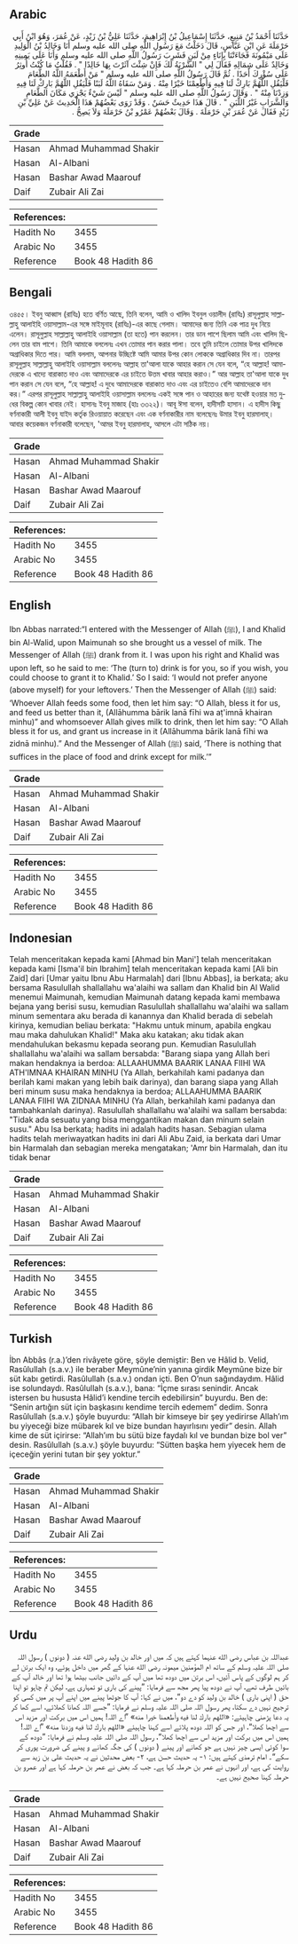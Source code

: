 ## Arabic


<div dir="rtl" lang="ar" style={{fontSize:'larger',backgroundColor:'#f8f9fa',padding:20}}>
حَدَّثَنَا أَحْمَدُ بْنُ مَنِيعٍ، حَدَّثَنَا إِسْمَاعِيلُ بْنُ إِبْرَاهِيمَ، حَدَّثَنَا عَلِيُّ بْنُ زَيْدٍ، عَنْ عُمَرَ، وَهُوَ ابْنُ أَبِي حَرْمَلَةَ عَنِ ابْنِ عَبَّاسٍ، قَالَ دَخَلْتُ مَعَ رَسُولِ اللَّهِ صلى الله عليه وسلم أَنَا وَخَالِدُ بْنُ الْوَلِيدِ عَلَى مَيْمُونَةَ فَجَاءَتْنَا بِإِنَاءٍ مِنْ لَبَنٍ فَشَرِبَ رَسُولُ اللَّهِ صلى الله عليه وسلم وَأَنَا عَلَى يَمِينِهِ وَخَالِدٌ عَلَى شِمَالِهِ فَقَالَ لِي ‏"‏ الشَّرْبَةُ لَكَ فَإِنْ شِئْتَ آثَرْتَ بِهَا خَالِدًا ‏"‏ ‏.‏ فَقُلْتُ مَا كُنْتُ أُوثِرُ عَلَى سُؤْرِكَ أَحَدًا ‏.‏ ثُمَّ قَالَ رَسُولُ اللَّهِ صلى الله عليه وسلم ‏"‏ مَنْ أَطْعَمَهُ اللَّهُ الطَّعَامَ فَلْيَقُلِ اللَّهُمَّ بَارِكْ لَنَا فِيهِ وَأَطْعِمْنَا خَيْرًا مِنْهُ ‏.‏ وَمَنْ سَقَاهُ اللَّهُ لَبَنًا فَلْيَقُلِ اللَّهُمَّ بَارِكْ لَنَا فِيهِ وَزِدْنَا مِنْهُ ‏"‏ ‏.‏ وَقَالَ رَسُولُ اللَّهِ صلى الله عليه وسلم ‏"‏ لَيْسَ شَيْءٌ يَجْزِي مَكَانَ الطَّعَامِ وَالشَّرَابِ غَيْرُ اللَّبَنِ ‏"‏ ‏.‏ قَالَ هَذَا حَدِيثٌ حَسَنٌ ‏.‏ وَقَدْ رَوَى بَعْضُهُمْ هَذَا الْحَدِيثَ عَنْ عَلِيِّ بْنِ زَيْدٍ فَقَالَ عَنْ عُمَرَ بْنِ حَرْمَلَةَ ‏.‏ وَقَالَ بَعْضُهُمْ عَمْرُو بْنُ حَرْمَلَةَ وَلاَ يَصِحُّ ‏.‏
</div>
<div style={{backgroundColor:'#f8f9fa',padding:20, marginBottom: 10}}><table> <thead> <tr> <th>Grade</th> <th></th> </tr> </thead> <tbody> <tr><td>Hasan</td><td>Ahmad Muhammad Shakir</td></tr><tr><td>Hasan</td><td>Al-Albani</td></tr><tr><td>Hasan</td><td>Bashar Awad Maarouf</td></tr><tr><td>Daif</td><td>Zubair Ali Zai</td></tr></tbody></table><table> <thead> <tr> <th>References:</th> <th></th> </tr> </thead> <tbody><tr><td>Hadith No</td><td>3455</td></tr><tr><td>Arabic No</td><td>3455</td></tr><tr><td>Reference</td><td>Book 48 Hadith 86</td></tr></tbody></table></div>

## Bengali


<div dir="ltr" lang="bn" style={{fontSize:'larger',backgroundColor:'#f8f9fa',padding:20}}>
৩৪৫৫। ইবনু আব্বাস (রাযিঃ) হতে বর্ণিত আছে, তিনি বলেন, আমি ও খালিদ ইবনুল ওয়ালীদ (রাযিঃ) রাসূলুল্লাহ সাল্লাল্লাহু আলাইহি ওয়াসাল্লাম-এর সঙ্গে মাইমূনাহ (রাযিঃ)-এর কাছে গেলাম। আমাদের জন্য তিনি এক পাত্র দুধ নিয়ে এলেন। রাসূলুল্লাহ সাল্লাল্লাহু আলাইহি ওয়াসাল্লাম (তা হতে) পান করলেন। তার ডান পাশে ছিলাম আমি এবং খালিদ ছিলেন তার বাম পাশে। তিনি আমাকে বললেনঃ এখন তোমার পান করার পালা। তবে তুমি চাইলে তোমার উপর খালিদকে অগ্রাধিকার দিতে পার। আমি বললাম, আপনার উচ্ছিষ্টে আমি আমার উপর কোন লোককে অগ্রাধিকার দিব না। তারপর রাসূলুল্লাহ সাল্লাল্লাহু আলাইহি ওয়াসাল্লাম বললেনঃ আল্লাহ তা'আলা যাকে আহার করান সে যেন বলে, “হে আল্লাহ! আমাদেরকে এ খাদ্যে বারাকাত দাও এবং আমাদেরকে এর চাইতে উত্তম খাবার আহার করাও।” আর আল্লাহ তা'আলা যাকে দুধ পান করান সে যেন বলে, “হে আল্লাহ! এ দুধে আমাদেরকে বারাকাত দাও এবং এর চাইতেও বেশি আমাদেরকে দান কর।” এরপর রাসূলুল্লাহ সাল্লাল্লাহু আলাইহি ওয়াসাল্লাম বললেনঃ একই সঙ্গে পান ও আহারের জন্য যথেষ্ট হওয়ার মত দুধের বিকল্প কোন খাবার নেই। হাসানঃ ইবনু মাজাহ (হাঃ ৩৩২২)। আবূ ঈসা বলেন, হাদীসটি হাসান। এ হাদীস কিছু বর্ণনাকারী আলী ইবনু যাইদ কর্তৃক রিওয়ায়াত করেছেন এবং এক বর্ণনাকারীর নাম বলেছেনঃ উমার ইবনু হারমালাহ্। আবার কয়েকজন বর্ণনাকারী বলেছেন, 'আমর ইবনু হারমালাহ, আসলে এটা সঠিক নয়।
</div>
<div style={{backgroundColor:'#f8f9fa',padding:20, marginBottom: 10}}><table> <thead> <tr> <th>Grade</th> <th></th> </tr> </thead> <tbody> <tr><td>Hasan</td><td>Ahmad Muhammad Shakir</td></tr><tr><td>Hasan</td><td>Al-Albani</td></tr><tr><td>Hasan</td><td>Bashar Awad Maarouf</td></tr><tr><td>Daif</td><td>Zubair Ali Zai</td></tr></tbody></table><table> <thead> <tr> <th>References:</th> <th></th> </tr> </thead> <tbody><tr><td>Hadith No</td><td>3455</td></tr><tr><td>Arabic No</td><td>3455</td></tr><tr><td>Reference</td><td>Book 48 Hadith 86</td></tr></tbody></table></div>

## English


<div dir="ltr" lang="en" style={{fontSize:'larger',backgroundColor:'#f8f9fa',padding:20}}>
Ibn Abbas narrated:“I entered with the Messenger of Allah (ﷺ), I and Khalid bin Al-Walid, upon Maimunah so she brought us a vessel of milk. The Messenger of Allah (ﷺ) drank from it. I was upon his right and Khalid was upon left, so he said to me: ‘The (turn to) drink is for you, so if you wish, you could choose to grant it to Khalid.’ So I said: ‘I would not prefer anyone (above myself) for your leftovers.’ Then the Messenger of Allah (ﷺ) said: ‘Whoever Allah feeds some food, then let him say: “O Allah, bless it for us, and feed us better than it, (Allāhumma bārik lanā fīhi wa aṭ'imnā khairan minhu)” and whomsoever Allah gives milk to drink, then let him say: “O Allah bless it for us, and grant us increase in it (Allāhumma bārik lanā fīhi wa zidnā minhu).” And the Messenger of Allah (ﷺ) said, ‘There is nothing that suffices in the place of food and drink except for milk.’”
</div>
<div style={{backgroundColor:'#f8f9fa',padding:20, marginBottom: 10}}><table> <thead> <tr> <th>Grade</th> <th></th> </tr> </thead> <tbody> <tr><td>Hasan</td><td>Ahmad Muhammad Shakir</td></tr><tr><td>Hasan</td><td>Al-Albani</td></tr><tr><td>Hasan</td><td>Bashar Awad Maarouf</td></tr><tr><td>Daif</td><td>Zubair Ali Zai</td></tr></tbody></table><table> <thead> <tr> <th>References:</th> <th></th> </tr> </thead> <tbody><tr><td>Hadith No</td><td>3455</td></tr><tr><td>Arabic No</td><td>3455</td></tr><tr><td>Reference</td><td>Book 48 Hadith 86</td></tr></tbody></table></div>

## Indonesian


<div dir="ltr" lang="id" style={{fontSize:'larger',backgroundColor:'#f8f9fa',padding:20}}>
Telah menceritakan kepada kami [Ahmad bin Mani'] telah menceritakan kepada kami [Isma'il bin Ibrahim] telah menceritakan kepada kami [Ali bin Zaid] dari [Umar yaitu Ibnu Abu Harmalah] dari [Ibnu Abbas], ia berkata; aku bersama Rasulullah shallallahu wa'alaihi wa sallam dan Khalid bin Al Walid menemui Maimunah, kemudian Maimunah datang kepada kami membawa bejana yang berisi susu, kemudian Rasulullah shallallahu wa'alaihi wa sallam minum sementara aku berada di kanannya dan Khalid berada di sebelah kirinya, kemudian beliau berkata: "Hakmu untuk minum, apabila engkau mau maka dahulukan Khalid!" Maka aku katakan; aku tidak akan mendahulukan bekasmu kepada seorang pun. Kemudian Rasulullah shallallahu wa'alaihi wa sallam bersabda: "Barang siapa yang Allah beri makan hendaknya ia berdoa: ALLAAHUMMA BAARIK LANAA FIIHI WA ATH'IMNAA KHAIRAN MINHU (Ya Allah, berkahilah kami padanya dan berilah kami makan yang lebih baik darinya), dan barang siapa yang Allah beri minum susu maka hendaknya ia berdoa; ALLAAHUMMA BAARIK LANAA FIIHI WA ZIDNAA MINHU (Ya Allah, berkahilah kami padanya dan tambahkanlah darinya). Rasulullah shallallahu wa'alaihi wa sallam bersabda: "Tidak ada sesuatu yang bisa menggantikan makan dan minum selain susu." Abu Isa berkata; hadits ini adalah hadits hasan. Sebagian ulama hadits telah meriwayatkan hadits ini dari Ali Abu Zaid, ia berkata dari Umar bin Harmalah dan sebagian mereka mengatakan; 'Amr bin Harmalah, dan itu tidak benar
</div>
<div style={{backgroundColor:'#f8f9fa',padding:20, marginBottom: 10}}><table> <thead> <tr> <th>Grade</th> <th></th> </tr> </thead> <tbody> <tr><td>Hasan</td><td>Ahmad Muhammad Shakir</td></tr><tr><td>Hasan</td><td>Al-Albani</td></tr><tr><td>Hasan</td><td>Bashar Awad Maarouf</td></tr><tr><td>Daif</td><td>Zubair Ali Zai</td></tr></tbody></table><table> <thead> <tr> <th>References:</th> <th></th> </tr> </thead> <tbody><tr><td>Hadith No</td><td>3455</td></tr><tr><td>Arabic No</td><td>3455</td></tr><tr><td>Reference</td><td>Book 48 Hadith 86</td></tr></tbody></table></div>

## Turkish


<div dir="ltr" lang="tr" style={{fontSize:'larger',backgroundColor:'#f8f9fa',padding:20}}>
İbn Abbâs (r.a.)’den rivâyete göre, şöyle demiştir: Ben ve Hâlid b. Velid, Rasûlullah (s.a.v.) ile beraber Meymûne’nin yanına girdik Meymûne bize bir süt kabı getirdi. Rasûlullah (s.a.v.) ondan içti. Ben O’nun sağındaydım. Hâlid ise solundaydı. Rasûlullah (s.a.v.), bana: “İçme sırası senindir. Ancak istersen bu hususta Hâlid’i kendine tercih edebilirsin” buyurdu. Ben de: “Senin artığın süt için başkasını kendime tercih edemem” dedim. Sonra Rasûlullah (s.a.v.) şöyle buyurdu: “Allah bir kimseye bir şey yedirirse Allah’ım bu yiyeceği bize mübarek kıl ve bize bundan hayırlısını yedir” desin. Allah kime de süt içirirse: “Allah’ım bu sütü bize faydalı kıl ve bundan bize bol ver” desin. Rasûlullah (s.a.v.) şöyle buyurdu: “Sütten başka hem yiyecek hem de içeceğin yerini tutan bir şey yoktur.”
</div>
<div style={{backgroundColor:'#f8f9fa',padding:20, marginBottom: 10}}><table> <thead> <tr> <th>Grade</th> <th></th> </tr> </thead> <tbody> <tr><td>Hasan</td><td>Ahmad Muhammad Shakir</td></tr><tr><td>Hasan</td><td>Al-Albani</td></tr><tr><td>Hasan</td><td>Bashar Awad Maarouf</td></tr><tr><td>Daif</td><td>Zubair Ali Zai</td></tr></tbody></table><table> <thead> <tr> <th>References:</th> <th></th> </tr> </thead> <tbody><tr><td>Hadith No</td><td>3455</td></tr><tr><td>Arabic No</td><td>3455</td></tr><tr><td>Reference</td><td>Book 48 Hadith 86</td></tr></tbody></table></div>

## Urdu


<div dir="rtl" lang="ur" style={{fontSize:'larger',backgroundColor:'#f8f9fa',padding:20}}>
عبداللہ بن عباس رضی الله عنہما کہتے ہیں کہ میں اور خالد بن ولید رضی الله عنہ ( دونوں ) رسول اللہ صلی اللہ علیہ وسلم کے ساتھ ام المؤمنین میمونہ رضی الله عنہا کے گھر میں داخل ہوئے، وہ ایک برتن لے کر ہم لوگوں کے پاس آئیں، اس برتن میں دودھ تھا میں آپ کے دائیں جانب بیٹھا ہوا تھا اور خالد آپ کے بائیں طرف تھے، آپ نے دودھ پیا پھر مجھ سے فرمایا: ”پینے کی باری تو تمہاری ہے، لیکن تم چاہو تو اپنا حق ( اپنی باری ) خالد بن ولید کو دے دو“، میں نے کہا: آپ کا جوٹھا پینے میں اپنے آپ پر میں کسی کو ترجیح نہیں دے سکتا، پھر رسول اللہ صلی اللہ علیہ وسلم نے فرمایا: ”جسے اللہ کھانا کھلائے، اسے کھا کر یہ دعا پڑھنی چاہیئے: «اللهم بارك لنا فيه وأطعمنا خيرا منه» ”اے اللہ! ہمیں اس میں برکت اور مزید اس سے اچھا کھلا“، اور جس کو اللہ دودھ پلائے اسے کہنا چاہیئے «اللهم بارك لنا فيه وزدنا منه» ”اے اللہ! ہمیں اس میں برکت اور مزید اس سے اچھا کھلا“، رسول اللہ صلی اللہ علیہ وسلم نے فرمایا: ”دودھ کے سوا کوئی ایسی چیز نہیں ہے جو کھانے اور پینے ( دونوں ) کی جگہ کھانے و پینے کی ضرورت پوری کر سکے“۔ امام ترمذی کہتے ہیں: ۱- یہ حدیث حسن ہے، ۲- بعض محدثین نے یہ حدیث علی بن زید سے روایت کی ہے، اور انہوں نے عمر بن حرملہ کہا ہے۔ جب کہ بعض نے عمر بن حرملہ کہا ہے اور عمرو بن حرملہ کہنا صحیح نہیں ہے۔
</div>
<div style={{backgroundColor:'#f8f9fa',padding:20, marginBottom: 10}}><table> <thead> <tr> <th>Grade</th> <th></th> </tr> </thead> <tbody> <tr><td>Hasan</td><td>Ahmad Muhammad Shakir</td></tr><tr><td>Hasan</td><td>Al-Albani</td></tr><tr><td>Hasan</td><td>Bashar Awad Maarouf</td></tr><tr><td>Daif</td><td>Zubair Ali Zai</td></tr></tbody></table><table> <thead> <tr> <th>References:</th> <th></th> </tr> </thead> <tbody><tr><td>Hadith No</td><td>3455</td></tr><tr><td>Arabic No</td><td>3455</td></tr><tr><td>Reference</td><td>Book 48 Hadith 86</td></tr></tbody></table></div>